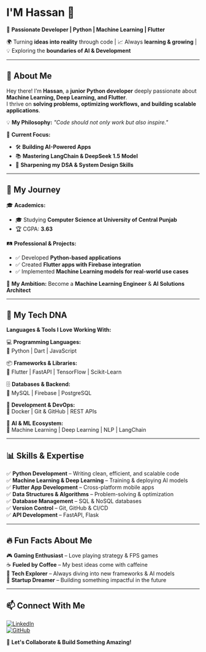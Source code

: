 # I'M Hassan 👋  
🚀 **Passionate Developer | Python | Machine Learning | Flutter**  

🌍 Turning **ideas into reality** through code | 📈 Always **learning & growing** | 💡 Exploring the **boundaries of AI & Development**  

---

## 👀 About Me  
Hey there! I’m **Hassan**, a **junior Python developer** deeply passionate about **Machine Learning, Deep Learning, and Flutter**.  
I thrive on **solving problems, optimizing workflows, and building scalable applications**.  

💡 **My Philosophy:** _"Code should not only work but also inspire."_  

📌 **Current Focus:**  
- 🛠️ **Building AI-Powered Apps**  
- 📚 **Mastering LangChain & DeepSeek 1.5 Model**  
- 🎯 **Sharpening my DSA & System Design Skills**  

---

## 🌱 My Journey  
🎓 **Academics:**  
- 🎓 Studying **Computer Science at University of Central Punjab**  
- 🏆 CGPA: **3.63**  

🛤️ **Professional & Projects:**  
- ✅ Developed **Python-based applications**  
- ✅ Created **Flutter apps with Firebase integration**  
- ✅ Implemented **Machine Learning models for real-world use cases**  

🚀 **My Ambition:** Become a **Machine Learning Engineer** & **AI Solutions Architect**  

---

## 🧬 My Tech DNA  
**Languages & Tools I Love Working With:**  

💻 **Programming Languages:**  
🔹 Python | Dart | JavaScript  

📦 **Frameworks & Libraries:**  
🔹 Flutter | FastAPI | TensorFlow | Scikit-Learn  

🗄️ **Databases & Backend:**  
🔹 MySQL | Firebase | PostgreSQL  

🔧 **Development & DevOps:**  
🔹 Docker | Git & GitHub | REST APIs  

🤖 **AI & ML Ecosystem:**  
🔹 Machine Learning | Deep Learning | NLP | LangChain  

---

## 📊 Skills & Expertise  
✅ **Python Development** – Writing clean, efficient, and scalable code  
✅ **Machine Learning & Deep Learning** – Training & deploying AI models  
✅ **Flutter App Development** – Cross-platform mobile apps  
✅ **Data Structures & Algorithms** – Problem-solving & optimization  
✅ **Database Management** – SQL & NoSQL databases  
✅ **Version Control** – Git, GitHub & CI/CD  
✅ **API Development** – FastAPI, Flask  

---

## 🔥 Fun Facts About Me  
🎮 **Gaming Enthusiast** – Love playing strategy & FPS games  
☕ **Fueled by Coffee** – My best ideas come with caffeine  
📖 **Tech Explorer** – Always diving into new frameworks & AI models  
🚀 **Startup Dreamer** – Building something impactful in the future  

---

## 📫 Connect With Me  
[![LinkedIn](https://img.shields.io/badge/LinkedIn-blue?logo=linkedin)](https://www.linkedin.com/in/hassan-imran-bb41902ba/)  
[![GitHub](https://img.shields.io/badge/GitHub-black?logo=github)](https://github.com/TheHsnX)

💌 **Let's Collaborate & Build Something Amazing!**  
